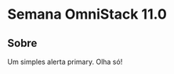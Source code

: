 
<html>
<head>
    <link rel="stylesheet" href="https://stackpath.bootstrapcdn.com/bootstrap/4.1.3/css/bootstrap.min.css" integrity="sha384-MCw98/SFnGE8fJT3GXwEOngsV7Zt27NXFoaoApmYm81iuXoPkFOJwJ8ERdknLPMO" crossorigin="anonymous">
        <body>
   <main id="container">
   <div class="information">
   <h1>Semana OmniStack 11.0</h1>
   <div class="about">
   <h2>Sobre</h2>
   <div class="alert alert-primary" role="alert">
    Um simples alerta primary. Olha só!
  </div>
   </div>
   </div>
   
   </main>
   </body>
   </html>
   
